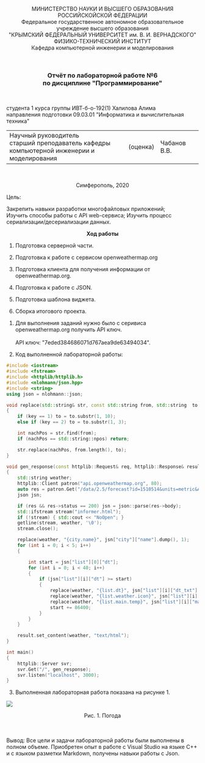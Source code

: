 <p align="center">  МИНИСТЕРСТВО НАУКИ И ВЫСШЕГО ОБРАЗОВАНИЯ РОССИЙСКОЙСКОЙ ФЕДЕРАЦИИ<br/>
Федеральное государственное автономное образовательное учреждение высшего образования
 <br/>
 "КРЫМСКИЙ ФЕДЕРАЛЬНЫЙ УНИВЕРСИТЕТ им. В. И. ВЕРНАДСКОГО"  <br/>
  ФИЗИКО-ТЕХНИЧЕСКИЙ ИНСТИТУТ <br/>
    Кафедра компьютерной инженерии и моделирования<br/></p>

<br/>

### <p align="center">Отчёт по лабораторной работе №6 <br/> по дисциплине "Программирование"</p>

<br/>

студента 1 курса группы ИВТ-б-о-192(1)
Халилова Алима<br/>
направления подготовки 09.03.01 "Информатика и вычислительная техника"  
<table>
<tr><td>Научный руководитель<br/> старший преподаватель кафедры<br/> компьютерной инженерии и моделирования</td>
<td>(оценка)</td>
<td>Чабанов В.В.</td>
</tr>
</table>

<br/>

<p align="center">Симферополь, 2020</p>


Цель:

Закрепить навыки разработки многофайловыx приложений;
<br/>
Изучить способы работы с API web-сервиса;
Изучить процесс сериализации/десериализации данных.

**<center>Ход работы</center>**

1. Подготовка серверной части.

2. Подготовка к работе с сервисом openweathermap.org

3. Подготовка клиента для получения информации от openweathermap.org.

4. Подготовка к работе с JSON.

5. Подготовка шаблона виджета.

6. Сборка итогового проекта.

1) Для выполнения заданий нужно было с серивиса openweathermap.org получить API ключ.<br></br> 
API ключ: "7eded384686071d767aea9de63494034".

2) Код выполненной лабoраторной работы:

```cpp
#include <iostream>
#include <fstream>
#include <httplib/httplib.h>
#include <nlohmann/json.hpp>
#include <string>
using json = nlohmann::json;

void replace(std::string& str, const std::string from, std::string  to, int key)
{
    if (key == 1) to = to.substr(1, 10);
    else if (key == 2) to = to.substr(1, 3);

    int nachPos = str.find(from);
    if (nachPos == std::string::npos) return;

    str.replace(nachPos, from.length(), to);
}

void gen_response(const httplib::Request& req, httplib::Response& result)
{  
    std::string weather;
    httplib::Client patron("api.openweathermap.org", 80);
    auto res = patron.Get("/data/2.5/forecast?id=1510514&units=metric&APPID=7eded384686071d767aea9de63494034");
    json jsn;

    if (res && res->status == 200) jsn = json::parse(res->body);
    std::ifstream stream("informer.html");
    if (!stream) { std::cout << "NoOpen"; }
    getline(stream, weather, '\0');
    stream.close();

    replace(weather, "{city.name}", jsn["city"]["name"].dump(), 1);
    for (int i = 0; i < 5; i++)
    {

        int start = jsn["list"][0]["dt"];
        for (int i = 0; i < 40; i++)
        {
            if (jsn["list"][i]["dt"] >= start)
            {
                replace(weather, "{list.dt}", jsn["list"][i]["dt_txt"].dump(), 1);
                replace(weather, "{list.weather.icon}", jsn["list"][i]["weather"][0]["icon"].dump(), 2);
                replace(weather, "{list.main.temp}", jsn["list"][i]["main"]["temp"].dump(), 0);
                start += 86400;
            }
        }
    }

    result.set_content(weather, "text/html");
}

int main()
{
    httplib::Server svr;
    svr.Get("/", gen_response); 
    svr.listen("localhost", 3000); 
}
```
3) Выполненная лабораторная работа показана на рисунке 1.

![](https://github.com/stplzawa/Labs_pics/blob/master/Lab6_pics/1%20(2).png) 
<center>Рис. 1. Погода</center>
<br></br>

Вывод: Все цели и задачи лабораторной работы были выполнены в полном объеме. Приобретен опыт в работе с Visual Studio на языке C++ и с языком разметки Markdown, получены навыки работы с Json. 
